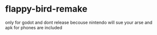 # flappy-bird-remake

only for godot and dont release becouse nintendo will sue your arse and apk for phones are included

